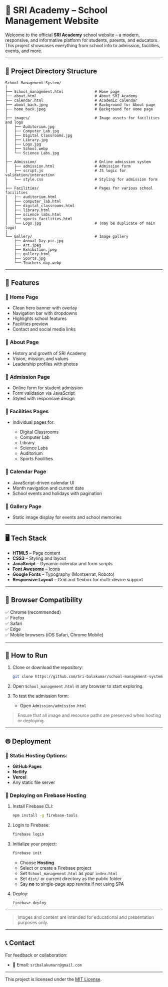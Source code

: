 
# 🏫 SRI Academy – School Management Website

Welcome to the official **SRI Academy** school website – a modern, responsive, and informative platform for students, parents, and educators. This project showcases everything from school info to admission, facilities, events, and more.

---

## 📁 Project Directory Structure

```
School Management System/
│
├── School_management.html              # Home page
├── about.html                          # About SRI Academy
├── calendar.html                       # Academic calendar
├── about_back.jpeg                     # Background for About page
├── home_back.jpeg                      # Background for Home page
│
├── images/                             # Image assets for facilities and logo
│   ├── Auditorium.jpg
│   ├── Computer Lab.jpg
│   ├── Digital Classrooms.jpg
│   ├── Library.jpg
│   ├── Logo.jpg
│   ├── School.webp
│   └── Science Labs.jpg
│
├── Admission/                          # Online admission system
│   ├── admission.html                  # Admission form
│   ├── script.js                       # JS logic for validation/interaction
│   └── style.css                       # Styling for admission form
│
├── Facilities/                         # Pages for various school facilities
│   ├── auditorium.html
│   ├── computer_lab.html
│   ├── digital_classrooms.html
│   ├── library.html
│   ├── science labs.html
│   ├── sports_facilities.html
│   └── Logo.jpg                        # (may be duplicate of main logo)
│
└── Gallery/                            # Image gallery
    ├── Annual-Day-pic.jpg
    ├── Art.jpeg
    ├── Exhibition.jpeg
    ├── gallery.html
    ├── Sports.jpg
    └── Teachers day.webp
```

---

## 🌟 Features

### 🔹 **Home Page**

* Clean hero banner with overlay
* Navigation bar with dropdowns
* Highlights school features
* Facilities preview
* Contact and social media links

### 🔹 **About Page**

* History and growth of SRI Academy
* Vision, mission, and values
* Leadership profiles with photos

### 🔹 **Admission Page**

* Online form for student admission
* Form validation via JavaScript
* Styled with responsive design

### 🔹 **Facilities Pages**

* Individual pages for:

  * Digital Classrooms
  * Computer Lab
  * Library
  * Science Labs
  * Auditorium
  * Sports Facilities

### 🔹 **Calendar Page**

* JavaScript-driven calendar UI
* Month navigation and current date
* School events and holidays with pagination

### 🔹 **Gallery Page**

* Static image display for events and school memories

---

## 🖥️ Tech Stack

* **HTML5** – Page content
* **CSS3** – Styling and layout
* **JavaScript** – Dynamic calendar and form scripts
* **Font Awesome** – Icons
* **Google Fonts** – Typography (Montserrat, Roboto)
* **Responsive Layout** – Grid and flexbox for multi-device support

---

## 📱 Browser Compatibility

✅ Chrome (recommended)  
✅ Firefox  
✅ Safari  
✅ Edge  
✅ Mobile browsers (iOS Safari, Chrome Mobile)

---

## 🚀 How to Run

1. Clone or download the repository:

   ```bash
   git clone https://github.com/Sri-balakumar/school-management-system.git
   ```

2. Open `School_management.html` in any browser to start exploring.

3. To test the admission form:

   * Open `Admission/admission.html`

> Ensure that all image and resource paths are preserved when hosting or deploying.

---

## 🌐 Deployment

### 🔹 Static Hosting Options:
* **GitHub Pages**
* **Netlify**
* **Vercel**
* Any static file server

### 🔹 Deploying on Firebase Hosting

1. Install Firebase CLI:
   ```bash
   npm install -g firebase-tools
   ```

2. Login to Firebase:
   ```bash
   firebase login
   ```

3. Initialize your project:
   ```bash
   firebase init
   ```

   - Choose **Hosting**
   - Select or create a Firebase project
   - Set `School_management.html` as your `index.html`
   - Set `dist/` or current directory as the public folder
   - Say **no** to single-page app rewrite if not using SPA

4. Deploy:
   ```bash
   firebase deploy
   ```

---

> Images and content are intended for educational and presentation purposes only.

---

## 📞 Contact

For feedback or collaboration:

* 📧 Email: `sribalakumarr@gmail.com`

---

This project is licensed under the [MIT License](LICENSE).

